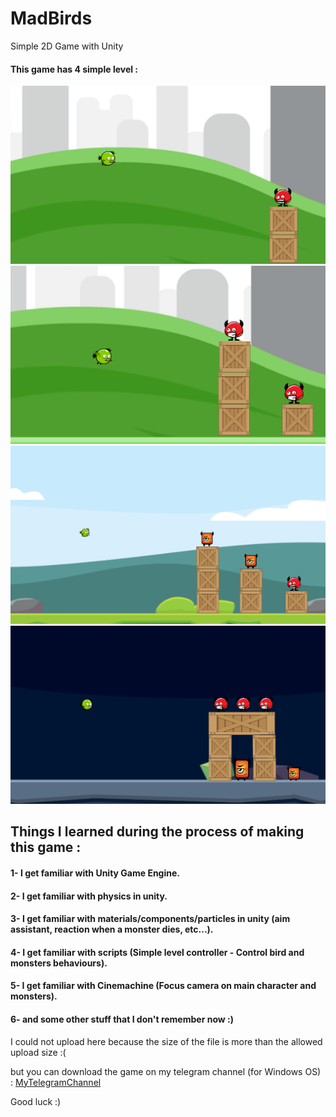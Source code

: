 # MadBirds
Simple 2D Game with Unity
#### This game has 4 simple level :
<img src="https://github.com/ali-nroshan/MadBirds/blob/main/MadBirds/Level1.png"/>
<img src="https://github.com/ali-nroshan/MadBirds/blob/main/MadBirds/Level2.png"/>
<img src="https://github.com/ali-nroshan/MadBirds/blob/main/MadBirds/Level3.png"/>
<img src="https://github.com/ali-nroshan/MadBirds/blob/main/MadBirds/Level4.png"/>


## Things I learned during the process of making this game :
#### 1- I get familiar with Unity Game Engine.
#### 2- I get familiar with physics in unity.
#### 3- I get familiar with materials/components/particles in unity (aim assistant, reaction when a monster dies, etc...).
#### 4- I get familiar with scripts (Simple level controller - Control bird and monsters behaviours).
#### 5- I get familiar with Cinemachine (Focus camera on main character and monsters).
#### 6- and some other stuff that I don't remember now :)
I could not upload here because the size of the file is more than the allowed upload size :(

but you can download the game on my telegram channel (for Windows OS) : <a href="https://t.me/+xgs2RAEpwn03ZGM0">MyTelegramChannel</a>

Good luck :)
